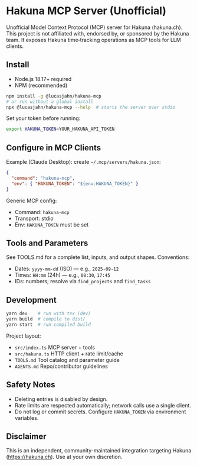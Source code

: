 # Hakuna MCP Server (Unofficial)

Unofficial Model Context Protocol (MCP) server for Hakuna (hakuna.ch). This project is not affiliated with, endorsed by, or sponsored by the Hakuna team. It exposes Hakuna time‑tracking operations as MCP tools for LLM clients.

## Install

- Node.js 18.17+ required
- NPM (recommended)

```bash
npm install -g @lucasjahn/hakuna-mcp
# or run without a global install
npx @lucasjahn/hakuna-mcp --help  # starts the server over stdio
```

Set your token before running:

```bash
export HAKUNA_TOKEN=YOUR_HAKUNA_API_TOKEN
```

## Configure in MCP Clients

Example (Claude Desktop): create `~/.mcp/servers/hakuna.json`:

```json
{
  "command": "hakuna-mcp",
  "env": { "HAKUNA_TOKEN": "${env:HAKUNA_TOKEN}" }
}
```

Generic MCP config:

- Command: `hakuna-mcp`
- Transport: stdio
- Env: `HAKUNA_TOKEN` must be set

## Tools and Parameters

See TOOLS.md for a complete list, inputs, and output shapes. Conventions:

- Dates: `yyyy-mm-dd` (ISO) — e.g., `2025-09-12`
- Times: `HH:mm` (24h) — e.g., `08:30`, `17:45`
- IDs: numbers; resolve via `find_projects` and `find_tasks`

## Development

```bash
yarn dev    # run with tsx (dev)
yarn build  # compile to dist/
yarn start  # run compiled build
```

Project layout:

- `src/index.ts` MCP server + tools
- `src/hakuna.ts` HTTP client + rate limit/cache
- `TOOLS.md` Tool catalog and parameter guide
- `AGENTS.md` Repo/contributor guidelines

## Safety Notes

- Deleting entries is disabled by design.
- Rate limits are respected automatically; network calls use a single client.
- Do not log or commit secrets. Configure `HAKUNA_TOKEN` via environment variables.

## Disclaimer

This is an independent, community-maintained integration targeting Hakuna (https://hakuna.ch). Use at your own discretion.
